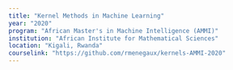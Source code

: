 ```yaml
---
title: "Kernel Methods in Machine Learning"
year: "2020"
program: "African Master's in Machine Intelligence (AMMI)"
institution: "African Institute for Mathematical Sciences"
location: "Kigali, Rwanda"
courselink: "https://github.com/rmenegaux/kernels-AMMI-2020"
---
```

